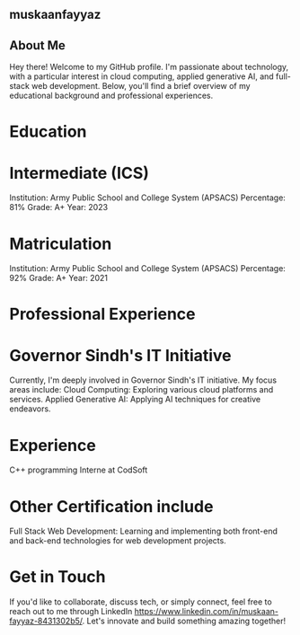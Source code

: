 ## muskaanfayyaz
## About Me
Hey there! Welcome to my GitHub profile. I'm passionate about technology, with a particular interest in cloud computing, applied generative AI, and full-stack web development. Below, you'll find a brief overview of my educational background and professional experiences.

# Education
# Intermediate (ICS)

Institution: Army Public School and College System (APSACS)
Percentage: 81% 
Grade: A+
Year: 2023

# Matriculation

Institution: Army Public School and College System (APSACS)
Percentage: 92%
Grade: A+
Year: 2021

# Professional Experience

# Governor Sindh's IT Initiative

Currently, I'm deeply involved in Governor Sindh's IT initiative. My focus areas include:
Cloud Computing: Exploring various cloud platforms and services.
Applied Generative AI: Applying AI techniques for creative endeavors.

# Experience

C++ programming Interne at CodSoft

# Other Certification include 

Full Stack Web Development: Learning and implementing both front-end and back-end technologies for web development projects.

# Get in Touch

If you'd like to collaborate, discuss tech, or simply connect, feel free to reach out to me through 
LinkedIn https://www.linkedin.com/in/muskaan-fayyaz-8431302b5/. 
Let's innovate and build something amazing together!
